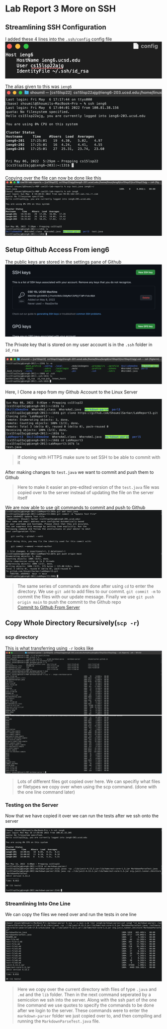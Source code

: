 # Lab Report 3 More on SSH

## Streamlining SSH Configuration

I added these 4 lines into the ```.ssh/config``` config file 
![SSH Config](./Lab%205%20SSH%20Config%20File.png)

The alias given to this was ```ieng6```
![SSH Config](./ieng6%20login.png)

Copying over the file can now be done like this
![Simplified SCP](./Lab%205%20Simplified%20SCP.png)

## Setup Github Access From ieng6

The public keys are stored in the settings pane of Github
![Github SSH Keys](./Lab%205%20Github%20SSH%20Key%20Location.png)

The Private key that is stored on my user account is in the ```.ssh``` folder in ```id_rsa```

![Server Private Keys](./Lab%205%20Private%20Key%20On%20Server%20Location.png)


Here, I Clone a repo from my Github Account to the Linux Server

![Repo Clone to Server](./Cloning%20Lab%20Report%203%20Repo%20on%20Server.png)

>If cloning with HTTPS make sure to set SSH to be able to commit with it

After making changes to ```test.java``` we want to commit and push them to Github

>Here to make it easier an pre-edited version of the ```test.java``` file was copied over to the server instead of updating the file on the server itself
  
We are now able to use git commands to commit and push to Github
![Commit From Servr Commands](./Lab%205%20Commit%20From%20Server.png)
>The same series of commands are done after using ```cd``` to enter the directory. We use ```git add``` to add files to our commit. ```git commit -m``` to commit the files with our update message. Finally we use ```git push origin main``` to push the commit to the Github repo   
[Commit to Github From Server](https://github.com/ShoumilSarkar/LabReport3/commit/b9d9463d5974eb2d7c04b4c63845cab5dfcd0910)


## Copy Whole Directory Recursively(```scp -r```)

### scp directory
This is what transferring using ```-r``` looks like
![Transferring Markdown 1](./Transferring%20Markdown%20Parse.png)
![Transferring Markdown 2](./Transferring%20Markdown%202.png)
>Lots of different files got copied over here. We can specifiy what files or filetypes we copy over when using the scp command. (done with the one line command later)

### Testing on the Server
Now that we have copied it over we can run the tests after we ssh onto the server

![Running Tests on Server](./Lab%205%20Login%20into%20Server%20and%20Run.png)




### Streamlining Into One Line
We can copy the files we need over and run the tests in one line

![SCP and run one line](./Lab%205%20SCP%20and%20Run%20Tests%20Remotely%20in%20One%20Line.png)

>Here we copy over the current directory with files of type ```.java``` and ```.md``` and the ```lib``` folder. Then in the next command seperated by a semicolon we ssh into the server. Along with the ssh part of the one line command we use quotes to specify the commands to be done after we login to the server. These commands were to enter the ```markdown-parser``` folder we just copied over to, and then compiling and running the ```MarkdownParseTest.java``` file.